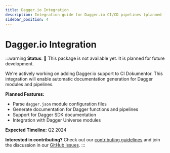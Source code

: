 ```yaml
---
title: Dagger.io Integration
description: Integration guide for Dagger.io CI/CD pipelines (planned for future development)
sidebar_position: 4
---
```


# Dagger.io Integration

:::warning
**Status**: 🚧 This package is not available yet. It is planned for future development.

We're actively working on adding Dagger.io support to CI Dokumentor. This integration will enable automatic documentation generation for Dagger modules and pipelines.

**Planned Features:**
- Parse `dagger.json` module configuration files
- Generate documentation for Dagger functions and pipelines  
- Support for Dagger SDK documentation
- Integration with Dagger Universe modules

**Expected Timeline:** Q2 2024

**Interested in contributing?** Check out our [contributing guidelines](../developers/contributing.md) and join the discussion in our [GitHub issues](https://github.com/hoverkraft-tech/ci-dokumentor/issues).
:::
